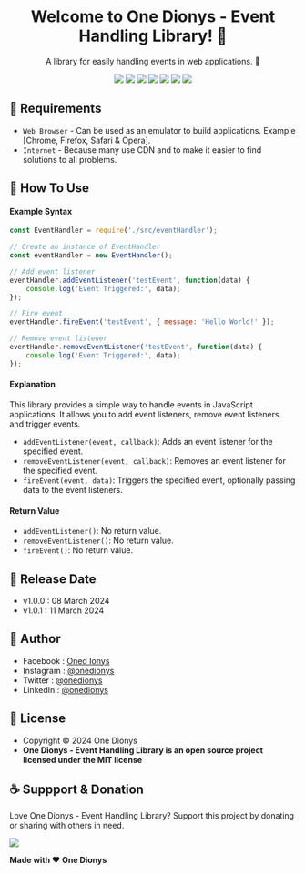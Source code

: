 <h1 align="center">Welcome to One Dionys - Event Handling Library! 👋 </h1>

<p align="center">A library for easily handling events in web applications. 💖 </p>

<p align="center">
<img src="https://img.shields.io/github/contributors/onedionys/onedionys-event-handling-library?style=flat-square">
<img src="https://img.shields.io/github/issues/onedionys/onedionys-event-handling-library?style=flat-square">
<img src="https://img.shields.io/github/stars/onedionys/onedionys-event-handling-library?style=flat-square"> 
<img src="https://img.shields.io/github/forks/onedionys/onedionys-event-handling-library?style=flat-square">
<img src="https://img.shields.io/github/last-commit/onedionys/onedionys-event-handling-library.svg?style=flat-square">
<img src="https://img.shields.io/github/languages/code-size/onedionys/onedionys-event-handling-library?style=flat-square">
<img src="https://img.shields.io/github/license/onedionys/onedionys-event-handling-library?style=flat-square">
</p>

## 💾 Requirements

* `Web Browser` - Can be used as an emulator to build applications. Example [Chrome, Firefox, Safari & Opera].
* `Internet` - Because many use CDN and to make it easier to find solutions to all problems.

## 🎯 How To Use

#### Example Syntax

```javascript
const EventHandler = require('./src/eventHandler');

// Create an instance of EventHandler
const eventHandler = new EventHandler();

// Add event listener
eventHandler.addEventListener('testEvent', function(data) {
    console.log('Event Triggered:', data);
});

// Fire event
eventHandler.fireEvent('testEvent', { message: 'Hello World!' });

// Remove event listener
eventHandler.removeEventListener('testEvent', function(data) {
    console.log('Event Triggered:', data);
});
```

#### Explanation

This library provides a simple way to handle events in JavaScript applications. It allows you to add event listeners, remove event listeners, and trigger events.

* `addEventListener(event, callback)`: Adds an event listener for the specified event.
* `removeEventListener(event, callback)`: Removes an event listener for the specified event.
* `fireEvent(event, data)`: Triggers the specified event, optionally passing data to the event listeners.

#### Return Value

* `addEventListener()`: No return value.
* `removeEventListener()`: No return value.
* `fireEvent()`: No return value.

## 📆 Release Date

* v1.0.0 : 08 March 2024
* v1.0.1 : 11 March 2024

## 🧑 Author

* Facebook : <a href="https://www.facebook.com/theonedionys"> Oned Ionys</a>
* Instagram : <a href="https://www.instagram.com/onedionys/"> @onedionys</a>
* Twitter : <a href="https://twitter.com/onedionys"> @onedionys</a>
* LinkedIn :  <a href="https://www.linkedin.com/in/onedionys/"> @onedionys</a>

## 📝 License

* Copyright © 2024 One Dionys
* **One Dionys - Event Handling Library is an open source project licensed under the MIT license**

## ☕️ Suppport & Donation

Love One Dionys - Event Handling Library? Support this project by donating or sharing with others in need.

<a href="https://www.buymeacoffee.com/onedionys"><img src="https://img.shields.io/badge/Buy_Me_A_Coffee-FFDD00?style=for-the-badge&logo=buy-me-a-coffee&logoColor=black"/> </a>

**Made with ❤️ One Dionys**
